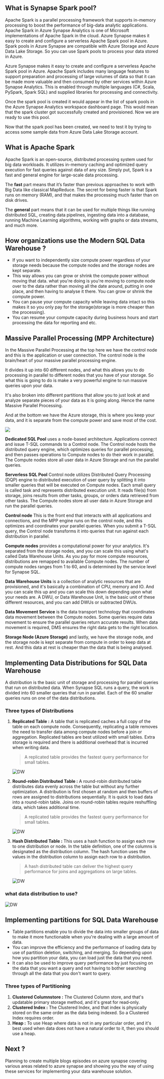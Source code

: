 ## What is Synapse Spark pool?
Apache Spark is a parallel processing framework that supports in-memory processing to boost the performance of big-data analytic applications. Apache Spark in Azure Synapse Analytics is one of Microsoft implementations of Apache Spark in the cloud. Azure Synapse makes it easy to create and configure a serverless Apache Spark pool in Azure. Spark pools in Azure Synapse are compatible with Azure Storage and Azure Data Lake Storage. So you can use Spark pools to process your data stored in Azure.

Azure Synapse makes it easy to create and configure a serverless Apache Spark pool in Azure. Apache Spark includes many language features to support preparation and processing of large volumes of data so that it can be made more valuable and then consumed by other services within Azure Synapse Analytics. This is enabled through multiple languages (C#, Scala, PySpark, Spark SQL) and supplied libraries for processing and connectivity.

Once the spark pool is created it would appear in the list of spark pools in the Azure Synapse Analytics workspace dashboard page. This would mean that the spark cluster got successfully created and provisioned. Now we are ready to use this pool. 

Now that the spark pool has been created, we need to test it by trying to access some sample data from Azure Data Lake Storage account.

## What is Apache Spark
Apache Spark is an open-source, distributed processing system used for big data workloads. It utilizes in-memory caching and optimized query execution for fast queries against data of any size. Simply put, Spark is a fast and general engine for large-scale data processing.

The  **fast**  part means that it’s faster than previous approaches to work with Big Data like classical  MapReduce. The secret for being faster is that Spark runs on memory (RAM), and that makes the processing much faster than on disk drives.

The  **general**  part means that it can be used for multiple things like running distributed SQL, creating data pipelines, ingesting data into a database, running Machine Learning algorithms, working with graphs or data streams, and much more.




## How organizations use the Modern SQL Data Warehouse ?

 - If you want to independently size compute power regardless of your storage needs because the compute nodes and the storage nodes are kept separate.
 - This way allows you can grow or shrink the compute power without moving that data. what you're doing is you're moving to compute node over to the data rather than moving all the date around, putting in one place, and then having to analyse it there. You can grow or shrink the compute power.
 - You can pause your compute capacity while leaving data intact so this makes it so you only pay for the storage(storage is more cheaper than the processing).
 - You can resume your compute capacity during business hours and start processing the data for reporting and etc.


## Massive Parallel Processing (MPP Architecture)
In the Massive Parallel Processing at the top here we have the control node and this is the application or user connection. The control node is the brain/heart of your massive parallel processing engine. 

It divides it up into 60 different nodes, and what this allows you to do processing in parallel to different nodes that you have of your storage. So what this is going to do is make a very powerful engine to run massive queries upon your data.

It's also broken into different partitions that allow you to just look at and analyze separate pieces of your data as it is going along. Hence the name Massive Parallel Processing. 

And at the bottom we have the Azure storage, this is where you keep your data, and it is separate from the compute power and save most of the cost.

[ ![](https://github.com/gurditsingh/blog/blob/gh-pages/_screenshots/sql-architecture-mpp.png?raw=true) ](https://github.com/gurditsingh/blog/blob/gh-pages/_screenshots/sql-architecture-mpp.png?raw=true)


**Dedicated SQL Pool** uses a node-based architecture. Applications connect and issue T-SQL commands to a Control node. The Control node hosts the distributed query engine, which optimizes queries for parallel processing, and then passes operations to Compute nodes to do their work in parallel. The Compute nodes store all user data in Azure Storage and run the parallel queries.

**Serverless SQL Pool** Control node utilizes Distributed Query Processing (DQP) engine to distributed execution of user query by splitting it into smaller queries that will be executed on Compute nodes. Each small query is called task and represents distributed execution unit. It reads file(s) from storage, joins results from other tasks, groups, or orders data retrieved from other tasks. The Compute nodes store all user data in Azure Storage and run the parallel queries.

**Control node**  This is the front end that interacts with all applications and connections, and the MPP engine runs on the control node, and this optimizes and coordinates your parallel queries. When you submit a T-SQL query, the Control node transforms it into queries that run against each distribution in parallel.

**Compute nodes** provides a computational power for your analytics. It's separated from the storage nodes, and you can scale this using what's called Data Warehouse Units. As you pay for more compute resources, distributions are remapped to available Compute nodes. The number of compute nodes ranges from 1 to 60, and is determined by the service level for Synapse SQL.

**Data Warehouse Units** is a collection of analytic resources that are provisioned, and it's basically a combination of CPU, memory and IO. And you can scale this up and you can scale this down depending upon what your needs are. A DWU, or Data Warehouse Unit, is the basic unit of these different resources, and you can add DWUs or subtracted DWUs.

**Data Movement Service** is the data transport technology that coordinates data movement between the Compute nodes. Some queries require data movement to ensure the parallel queries return accurate results. When data movement is required, DMS ensures the right data gets to the right location.

**Storage Node (Azure Storage)** and lastly, we have the storage node, and the storage node is kept separate from compute in order to keep data at rest. And this data at rest is cheaper than the data that is being analysed.


## Implementing Data Distributions for SQL Data Warehouse

A distribution is the basic unit of storage and processing for parallel queries that run on distributed data. When Synapse SQL runs a query, the work is divided into 60 smaller queries that run in parallel. Each of the 60 smaller queries runs on one of the data distributions.

### Three types of Distributions

 1. **Replicated Table :** A table that is replicated caches a full copy of the table on each compute node. Consequently, replicating a table removes the need to transfer data among compute nodes before a join or aggregation. Replicated tables are best utilized with small tables. Extra storage is required and there is additional overhead that is incurred when writing data.

	> A replicated table provides the fastest query performance for small tables.

	![DW](https://github.com/gurditsingh/blog/blob/gh-pages/_screenshots/replicated-table.png?raw=true)

 
 2.  **Round-robin Distributed Table :** A round-robin distributed table distributes data evenly across the table but without any further optimization. A distribution is first chosen at random and then buffers of rows are assigned to distributions sequentially. It is quick to load data into a round-robin table. Joins on round-robin tables require reshuffling data, which takes additional time.

		> A replicated table provides the fastest query performance for small tables.

		![DW](https://github.com/gurditsingh/blog/blob/gh-pages/_screenshots/round-robin-mpp.png?raw=true)

 3. **Hash Distributed Table :** This uses a hash function to assign each row to one distribution or node. In the table definition, one of the columns is designated as the distribution column. The hash function uses the values in the distribution column to assign each row to a distribution.
 

	> A hash distributed table can deliver the highest query performance for joins and aggregations on large tables.
	
	![DW](https://github.com/gurditsingh/blog/blob/gh-pages/_screenshots/hash-mpp.png?raw=true)	


### what data distribution to use?

![DW](https://github.com/gurditsingh/blog/blob/gh-pages/_screenshots/data-distribution-to-use.jpg?raw=true)


## Implementing partitions for SQL Data Warehouse

 - Table partitions enable you to divide the data into smaller groups of data to make it more functionable when you're dealing with a large amount of data.
 - You can improve the efficiency and the performance of loading data by use of partition deletion, switching, and merging. So depending upon how you partition your data, you can load just the data that you need.
 - It can also be used to improve query performance by just focusing on the data that you want a query and not having to bother searching through all the data that you don't want to query.
 
### Three types of Partitioning
 1. **Clustered Columnstore :** The Clustered Column store, and that's updatable primary storage method, and it's great for read‑only.
 2. **Clustered Index :** The Clustered Index, and that index is physically stored on the same order as the data being indexed. So a Clustered Index requires order.
 3. **Heap :** To use Heap where data is not in any particular order, and it's best used when data does not have a natural order to it, then you should use a heap.


## Next ?

Planning to create multiple blogs episodes on azure synapse covering various areas related to azure synapse and showing you the way of using these services for implementing your data warehouse solution.
<!--stackedit_data:
eyJoaXN0b3J5IjpbLTEyNDU2MTkxMTQsMTYyNzg1NDAxNywtMT
c5NzcwMjY0OCwtMTY1NDMwMDM1LDc4NjM4MzQ4NSwtNzMwMzYx
MzI3LC0yMDMwNzAyOTI2LDUzODg1Mjk4NiwyNzQ1NzEyMDcsMT
A4MjkwMzYwOSwxNzAwNTk5NTUwLDE1OTc5MDY4MCwxMjcxNjE5
NzYsMzExNTMzOTQ2LDM1ODA4ODYzNCwtNjE0Mjk2MDg2LC0yMD
g2ODg0NzkyLDMxODIxMDQ2OCwtOTMyNTQ1MDYzLC0xMDQwMzQ1
NzI5XX0=
-->